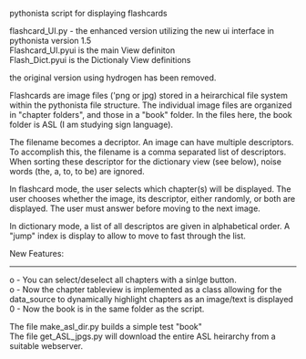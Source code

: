 pythonista script for displaying flashcards


flashcard_UI.py - the enhanced version utilizing the new ui interface in pythonista version 1.5
<br>Flashcard_UI.pyui is the main View definiton
<br>Flash_Dict.pyui   is the Dictionaly View definitions

the original version using hydrogen has been removed.

Flashcards are image files ('png or jpg) stored in a heirarchical file system within the pythonista file structure.  The 
individual image files are organized in "chapter folders", and those in a "book" folder.  In the files here, the book folder
is ASL (I am studying sign language). 

The filename becomes a decriptor.  An image can have multiple descriptors.  To accomplish this, the filename is a comma
separated list of descriptors.  When sorting these descriptor for the dictionary view (see below), noise words (the, a, to, to be)
are ignored.  

In flashcard mode, the user selects which chapter(s) will be displayed.  The user chooses whether the image, its descriptor, 
either randomly, or both are displayed.  The user must answer before moving to the next image.  

In dictionary mode, a list of all descriptos are given in alphabetical order.  A "jump" index is display to allow to move to 
fast through the list.

New Features:
____________

o - You can select/deselect all chapters with a sinlge button.
<br>o - Now the chapter tableview is implemented as a class allowing for the data_source to dynamically 
highlight chapters as an image/text is displayed
<br>0 - Now the book is in the same folder as the script.

The file make_asl_dir.py builds a simple test "book"
<br>The file get_ASL_jpgs.py will download the entire ASL heirarchy from a suitable webserver.

